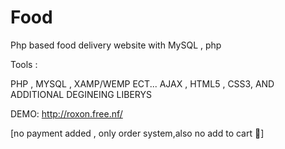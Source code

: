 # Food
Php based food delivery website with MySQL , php 


Tools :

PHP , MYSQL , XAMP/WEMP ECT...
AJAX , 
HTML5 , CSS3, AND ADDITIONAL DEGINEING LIBERYS

DEMO:
http://roxon.free.nf/


[no payment added , only order system,also no add to cart 🛒]
